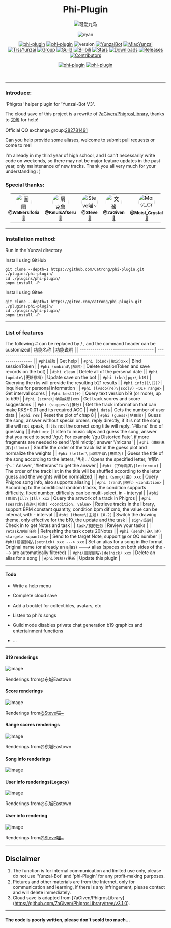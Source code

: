 <div align="center">

# Phi-Plugin

![可爱九鸟](https://github.com/Catrong/phi-plugin/assets/117198625/127121b5-8ddf-4d78-a5ec-10fd016681f3)

![nyan](https://count.getloli.com/get/@phi-plugin)

[![phi-plugin](https://img.shields.io/badge/GitHub_repository-phi--plugin-9cf?style=for-the-badge&logo=github)](https://github.com/Catrong/phi-plugin)
[![phi-plugin](https://img.shields.io/badge/GitHub_repository-phi--plugin-9cf?style=for-the-badge&logo=gitee)](https://gitee.com/catrong/phi-plugin)
![version](https://img.shields.io/badge/version-0.9.6-9cf?style=for-the-badge)
[![YunzaiBot](https://img.shields.io/badge/Yunzai-v3.0.0-9cf?style=for-the-badge&logo=dependabot)](https://gitee.com/yoimiya-kokomi/Yunzai-Bot)
[![MiaoYunzai](https://img.shields.io/badge/Miao--Yunzai-v3.0.0-9cf?style=for-the-badge&logo=dependabot)](https://gitee.com/yoimiya-kokomi/Miao-Yunzai)
[![TrssYunzai](https://img.shields.io/badge/TRSS--Yunzai-v3.0.0-9cf?style=for-the-badge&logo=dependabot)](https://gitee.com/yoimiya-kokomi/Miao-Yunzai)
[![Group](https://img.shields.io/badge/QQ_Group-282781491-9cf?style=for-the-badge&logo=tencent-qq)](http://qm.qq.com/cgi-bin/qm/qr?_wv=1027&k=4YLoHlaAb5aDhTy8bi0FAjbZcC8o5XfK&authKey=Oxw5Ss06W5X0UjRN2Ql6RK%2FApduLOgCSCZiBLRw9IWP3UqShLAWw%2BMPJuZTmotW3&noverify=0&group_code=282781491)
[![Guild](https://img.shields.io/badge/QQGuild-Hutao114Pgr939-9cf?style=for-the-badge&logo=GroupMe)](https://pd.qq.com/s/e3z86q6bw)
[![Bilibili](https://img.shields.io/badge/Bilibili-就是不会告诉你-ff69b4?style=for-the-badge&logo=bilibili)](https://space.bilibili.com/403342249)
[![Stars](https://img.shields.io/github/stars/Catrong/phi-plugin?style=for-the-badge&color=yellow&label=Stars)](../../stargazers)
[![Downloads](https://img.shields.io/github/downloads/Catrong/phi-plugin/total-9cf?style=for-the-badge&color=blue&label=Downloads)](../../archive/refs/heads/main.zip)
[![Releases](https://img.shields.io/github/v/release/Catrong/phi-plugin-9cf?style=for-the-badge&color=green&label=Releases)](../../releases/latest)
[![Contributors](https://img.shields.io/badge/Contributors-4-orange.svg?style=for-the-badge)](#Cntributors)

[![phi-plugin](https://img.shields.io/badge/语言-中文-FF0000?style=for-the-badge)](https://github.com/Catrong/phi-plugin/blob/main/README.md)
[![phi-plugin](https://img.shields.io/badge/Language-English-blue?style=for-the-badge)](https://github.com/Catrong/phi-plugin/blob/main/README.en.md)


  </div>
  
<br>


---
### Introduce:
'Phigros' helper plugin for 'Yunzai-Bot V3'.

The cloud save of this project is a rewrite of [7aGiven/PhigrosLibrary](https://github.com/7aGiven/PhigrosLibrary/tree/v3.1.0), thanks to [文酱](https://github.com/7aGiven) for help!

Official QQ exchange group:[282781491](http://qm.qq.com/cgi-bin/qm/qr?_wv=1027&k=4YLoHlaAb5aDhTy8bi0FAjbZcC8o5XfK&authKey=Oxw5Ss06W5X0UjRN2Ql6RK%2FApduLOgCSCZiBLRw9IWP3UqShLAWw%2BMPJuZTmotW3&noverify=0&group_code=282781491)

Can you help provide some aliases, welcome to submit pull requests or come to me!

I'm already in my third year of high school, and I can't necessarily write code on weekends, so there may not be major feature updates in the past year, only maintenance of new tracks. Thank you all very much for your understanding :(

### Special thanks:
<table style="border-radius: 20px">
  <tbody style="border-radius: 20px">
    <tr>
        <td align="center" valign="top" width="10%"><a href="https://github.com/Walkersifolia"><img src="https://avatars.githubusercontent.com/u/129571444?v=4?s=100" style="border-radius: 50%" width="50px;" alt="圈圈"/><br /><sub><b>@Walkersifolia</b></sub></a><br /><a href="https://github.com/Catrong/phi-plugin/graphs/contributors/commits?author=Walkersifolia" title="Code">🌸</a></td>
        <td align="center" valign="top" width="10%"><a href="https://github.com/KeluIsAfkeru"><img src="https://avatars.githubusercontent.com/u/107661829?v=4?s=100" style="border-radius: 50%" width="50px;" alt="屑克鲁"/><br /><sub><b>@KeluIsAfkeru</b></sub></a><br /><a href="https://github.com/Catrong/phi-plugin/graphs/contributors/commits?author=KeluIsAfkeru" title="Code">🌸</a></td>
        <td align="center" valign="top" width="10%"><a href="https://github.com/112121212167987534524"><img src="https://avatars.githubusercontent.com/u/117198625?v=4?s=100" style="border-radius: 50%" width="50px;" alt="Steve喵~"/><br /><sub><b>@Steve</b></sub></a><br /><a href="https://github.com/Catrong/phi-plugin/graphs/contributors/commits?author=112121212167987534524" title="Code">🌸</a></td>
        <td align="center" valign="top" width="10%"><a href="https://github.com/7aGiven"><img src="https://avatars.githubusercontent.com/u/77519196?v=4?s=100" style="border-radius: 50%" width="50px;" alt="文酱"/><br /><sub><b>@7aGiven</b></sub></a><br /><a href="https://github.com/Catrong/phi-plugin/graphs/contributors/commits?author=7aGiven" title="Code">🌸</a></td>
        <td align="center" valign="top" width="10%"><img src="http://q2.qlogo.cn/headimg_dl?dst_uin=178269080&spec=100" style="border-radius: 50%" width="50px;" alt="Moist_Crystal"/><br /><sub><b>@Moist_Crystal</b></sub></a><br /><a href="https://github.com/Catrong/phi-plugin/graphs/contributors/commits?author=Walkersifolia" title="Code">🌸</a></td>
    </tr>
  </tbody>
</table>

---

### Installation method:
Run in the Yunzai directory

Install using GitHub

```
git clone --depth=1 https://github.com/Catrong/phi-plugin.git ./plugins/phi-plugin/
cd ./plugins/phi-plugin/
pnpm install -P
```

Install using Gitee

```
git clone --depth=1 https://gitee.com/catrong/phi-plugin.git ./plugins/phi-plugin/
cd ./plugins/phi-plugin/
pnpm install -P
```

---

### List of features
The following # can be replaced by / , and the command header can be customized
| 功能名称                             | 功能说明                                                                                       |
| ------------------------------------ | ---------------------------------------------------------------------------------------------- |
| `#phi帮助` | Get help |
| `#phi (bind\|绑定)xxx` | Bind sessionToken |
| `#phi (unbind\|解绑)` | Delete sessionToken and save records on the bot) |
| `#phi clean` | Delete all of the persenal date |
| `#phi (update\|更新存档)` | Update save on the bot |
| `#phi (rks\|pgr\|b19)` | Querying the rks will provide the resulting b21 results |
| `#phi info(1\|2)?` | Inquiries for personal information |
| `#phi (lvsco(re)\|scolv) <DIF range>` | Get interval scores |
| `#phi best1(+)` | Query text version b19 (or more), up to b99 |
| `#phi (score\|单曲成绩)xxx` | Get track scores and score suggestions |
| `#phi (suggest\|推分)` | Get the track information that can make RKS+0.01 and its required ACC |
| `#phi data` | Gets the number of user data |
| `#phi re8` | Reset the plot of chap 8 |
| `#phi (guess\|猜曲绘)` | Guess the song, answer without special orders, reply directly, if it is not the song title will not speak, if it is not the correct song title will reply. '#illans' End of guessing |
| `#phi mic` | Listen to music clips and guess the song, answer that you need to send '/gu'<song>; For example '/gu Distorted Fate', if more fragments are needed to send '/phi mictip', answer '/micans' |
| `#phi (曲绘洗牌\|illmix)` | Shuffle the order of the track list in the guess plot and normalize the weights |
| `#phi (letter\|出你字母\|猜曲名)` | Guess the title of the song according to the letters, '#出...' Opens the specified letter, '#第n个...' Answer, '#letterans' to get the answer |
| `#phi (字母洗牌\|lettermix)` | The order of the track list in the title will be shuffled according to the letter guess and the weights will be normalized |
| `#phi (song\|曲) xxx` | Query Phigros song info, also supports aliasing |
| `#phi (rand\|随机) <condition>` | According to the conditional random tracks, the condition supports difficulty, fixed number, difficulty can be multi-select, in - interval |
| `#phi (曲绘\|ill\|Ill) xxx` | Query the artwork of a track in Phigros |
| `#phi (search\|查询\|检索) <condition, value>` | Retrieve tracks in the library, support BPM constant quantity, condition bpm dif cmb, the value can be interval, with - interval |
| `#phi (theme\|主题) [0-2]` | Switch the drawing theme, only effective for the b19, the update and the task |
| `sign/签到` | Check in to get Notes and task |
| `task/我的任务` | Review your tasks |
| `retask/刷新任务` | Refreshing the task costs 20Notes |
| `#phi (send\|送\|转) <target> <quantity>` | Send to the target Note, support @ or QQ number |
| `#phi(设置别名\|setnick) xxx ---> xxx` | Set an alias for a song in the format Original name (or already an alias) ---> alias (spaces on both sides of the ---> are automatically filtered) |
| `#phi(删除别名\|delnick) xxx` | Delete an alias for a song |
| `#phi(强制)?更新` | Update this plugin |

---

#### Todo

* Write a help menu

* Complete cloud save

* Add a booklet for collectibles, avatars, etc

* Listen to phi's songs

* Guild mode disables private chat generation b19 graphics and entertainment functions

* …

---

#### B19 renderings
![image](https://github.com/Catrong/phi-plugin/assets/117198625/7c93bef3-d9f7-4494-84f9-dd15e507bd11)

Renderings from@东城Eastown
#### Score renderings
![image](https://github.com/Catrong/phi-plugin/assets/117198625/9047d514-fe53-4baa-a1c5-e115c3af2dd5)

Renderings from[@Steve喵~](https://github.com/112121212167987534524)
#### Range scores renderings
![image](https://github.com/Catrong/phi-plugin/assets/117198625/411dff8e-ec93-4ebe-80ff-510105fd3f65)

Renderings from@东城Eastown
#### Song info renderings
![image](https://github.com/Catrong/phi-plugin/assets/117198625/c6eb9694-8f72-4d3f-85d9-5120375b047b)

#### User info renderings(Legacy) 
![image](https://github.com/Catrong/phi-plugin/assets/117198625/9e536f1a-4cbe-41da-b2da-94d1bcd70488)

Renderings from@东城Eastown
#### User info rendering
![image](https://github.com/112121212167987534524/phi-plugin/assets/117198625/3a4e30b8-3a73-4873-8ac9-119de3f73e64)

Renderings from[@Steve喵~](https://github.com/112121212167987534524)

---

## Disclaimer

1. The function is for internal communication and limited use only, please do not use 'Yunzai-Bot' and 'phi-Plugin' for any profit-making purposes.
2. Pictures and other materials are from the Internet, only for communication and learning, if there is any infringement, please contact and will delete immediately.
3. Cloud save is adapted from [7aGiven/PhigrosLibrary] (https://github.com/7aGiven/PhigrosLibrary/tree/v3.1.0).

---

#### The code is poorly written, please don't scold too much…


